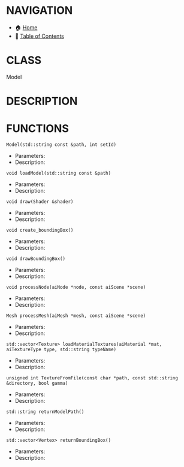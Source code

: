 # NAVIGATION
- 🏠 [Home](../../../readme.md)
- 📖 [Table of Contents](../docs_Chapter_0.00_Welcome/doc_Chapter_0.01_Table_of_Contents.md)

# CLASS
Model

# DESCRIPTION

# FUNCTIONS
`Model(std::string const &path, int setId)`
- Parameters:
- Description: 

`void loadModel(std::string const &path)`
- Parameters:
- Description: 

`void draw(Shader &shader)`
- Parameters:
- Description: 

`void create_boundingBox()`
- Parameters:
- Description: 

`void drawBoundingBox()`
- Parameters:
- Description: 

`void processNode(aiNode *node, const aiScene *scene)`
- Parameters:
- Description: 

`Mesh processMesh(aiMesh *mesh, const aiScene *scene)`
- Parameters:
- Description: 

`std::vector<Texture> loadMaterialTextures(aiMaterial *mat, aiTextureType type, std::string typeName)`
- Parameters:
- Description: 

`unsigned int TextureFromFile(const char *path, const std::string &directory, bool gamma)`
- Parameters:
- Description: 

`std::string returnModelPath()`
- Parameters:
- Description: 

`std::vector<Vertex> returnBoundingBox()`
- Parameters:
- Description: 